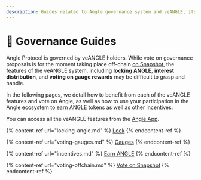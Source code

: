 ```yaml
---
description: Guides related to Angle governance system and veANGLE, its governance token
---
```


# 📗 Governance Guides

Angle Protocol is governed by veANGLE holders. While vote on governance proposals is for the moment taking place off-chain [on Snapshot](https://snapshot.org/#/anglegovernance.eth), the features of the veANGLE system, including **locking ANGLE**, **interest distribution**, and **voting on gauge rewards** may be difficult to grasp and handle.

In the following pages, we detail how to benefit from each of the veANGLE features and vote on Angle, as well as how to use your participation in the Angle ecosystem to earn ANGLE tokens as well as other incentives.

You can access all the veANGLE features from the [Angle App](https://app.angle.money/#/lock).

{% content-ref url="locking-angle.md" %}
[Lock](locking-angle.md)
{% endcontent-ref %}

{% content-ref url="voting-gauges.md" %}
[Gauges](voting-gauges.md)
{% endcontent-ref %}

{% content-ref url="incentives.md" %}
[Earn ANGLE](incentives.md)
{% endcontent-ref %}

{% content-ref url="voting-offchain.md" %}
[Vote on Snapshot](voting-offchain.md)
{% endcontent-ref %}
